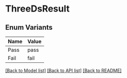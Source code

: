 # ThreeDsResult

## Enum Variants

| Name | Value |
|---- | -----|
| Pass | pass |
| Fail | fail |


[[Back to Model list]](../README.md#documentation-for-models) [[Back to API list]](../README.md#documentation-for-api-endpoints) [[Back to README]](../README.md)


